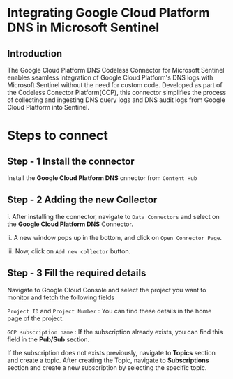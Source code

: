 # Integrating Google Cloud Platform DNS in Microsoft Sentinel
## Introduction
The Google Cloud Platform DNS Codeless Connector for Microsoft Sentinel enables seamless integration of Google Cloud Platform's DNS logs with Microsoft Sentinel without the need for custom code. Developed as part of the Codeless Conector Platform(CCP), this connector simplifies the process of collecting and ingesting DNS query logs and DNS audit logs from Google Cloud Platform into Sentinel.
# Steps to connect
## Step - 1 Install the connector
Install the **Google Cloud Platform DNS** cnnector from `Content Hub`
## Step - 2 Adding the new Collector
i. After installing the connector, navigate to `Data Connectors` and select on the **Google Cloud Platform DNS** Connector.

ii. A new window pops up in the bottom, and click on `Open Connector Page`. 

iii. Now, click on `Add new collector` button.
## Step - 3 Fill the required details
Navigate to Google Cloud Console and select the project you want to monitor and fetch the following fields

`Project ID` and `Project Number` : You can find these details in the home page of the project.

`GCP subscription name` : If the subscription already exists, you can find this field in the **Pub/Sub** section.

If the subscription does not exists previously, navigate to **Topics** section and create a topic. After creating the Topic, navigate to **Subscriptions** section and create a new subscription by selecting the specific topic.

